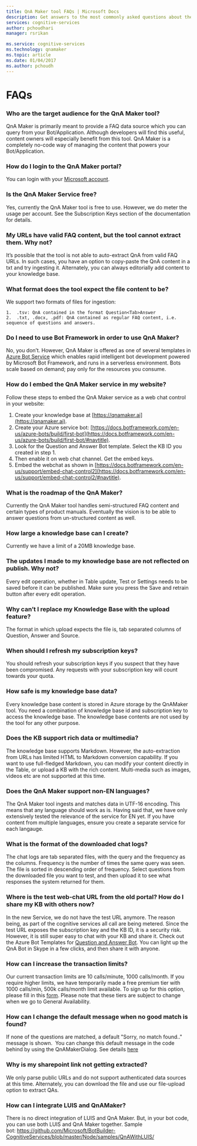 ```yaml
---
title: QnA Maker tool FAQs | Microsoft Docs
description: Get answers to the most commonly asked questions about the QnA Maker tool.
services: cognitive-services
author: pchoudhari
manager: rsrikan

ms.service: cognitive-services
ms.technology: qnamaker
ms.topic: article
ms.date: 01/04/2017
ms.author: pchoudh
---
```


# FAQs #
### Who are the target audience for the QnA Maker tool?
QnA Maker is primarily meant to provide a FAQ data source which you can query from your Bot/Application. Although developers will find this useful, content owners will especially benefit from this tool. QnA Maker is a completely no-code way of managing the content that powers your Bot/Application.

### How do I login to the QnA Maker portal?
You can login with your [Microsoft account](https://www.microsoft.com/account/).

### Is the QnA Maker Service free?
Yes, currently the QnA Maker tool is free to use. However, we do meter the usage per account. See the Subscription Keys section of the documentation for details.

### My URLs have valid FAQ content, but the tool cannot extract them. Why not?
It’s possible that the tool is not able to auto-extract QnA from valid FAQ URLs. In such cases, you have an option to copy-paste the QnA content in a txt and try ingesting it. Alternately, you can always editorially add content to your knowledge base.

### What format does the tool expect the file content to be?
We support two formats of files for ingestion:

	1.	.tsv: QnA contained in the format Question<Tab>Answer
	2.	.txt, .docx, .pdf: QnA contained as regular FAQ content, i.e. sequence of questions and answers.


### Do I need to use Bot Framework in order to use QnA Maker?
No, you don’t. However, QnA Maker is offered as one of several templates in [Azure Bot Service](https://azure.microsoft.com/services/bot-service/) which enables rapid intelligent bot development powered by Microsoft Bot Framework, and runs in a serverless environment. Bots scale based on demand; pay only for the resources you consume.

### How do I embed the QnA Maker service in my website?
Follow these steps to embed the QnA Maker service as a web chat control in your website:
1. Create your knowledge base at [https://qnamaker.ai](https://qnamaker.ai).
2. Create your Azure service bot: [https://docs.botframework.com/en-us/azure-bots/build/first-bot](https://docs.botframework.com/en-us/azure-bots/build/first-bot/#navtitle). 
3. Look for the Question and Answer Bot template. Select the KB ID you created in step 1.
4. Then enable it on web chat channel. Get the embed keys.
5. Embed the webchat as shown in [https://docs.botframework.com/en-us/support/embed-chat-control2](https://docs.botframework.com/en-us/support/embed-chat-control2/#navtitle).

### What is the roadmap of the QnA Maker?
Currently the QnA Maker tool handles semi-structured FAQ content and certain types of product manuals. Eventually the vision is to be able to answer questions from un-structured content as well.

### How large a knowledge base can I create?
Currently we have a limit of a 20MB knowledge base.

### The updates I made to my knowledge base are not reflected on publish. Why not?
Every edit operation, whether in Table update, Test or Settings needs to be saved before it can be published. Make sure you press the Save and retrain button after every edit operation.

### Why can’t I replace my Knowledge Base with the upload feature?
The format in which upload expects the file is, tab separated columns of Question, Answer and Source.

### When should I refresh my subscription keys?
You should refresh your subscription keys if you suspect that they have been compromised. Any requests with your subscription key will count towards your quota.

### How safe is my knowledge base data?
Every knowledge base content is stored in Azure storage by the QnAMaker tool. You need a combination of knowledge base id and subscription key to access the knowledge base. The knowledge base contents are not used by the tool for any other purpose.

### Does the KB support rich data or multimedia?
The knowledge base supports Markdown. However, the auto-extraction from URLs has limited HTML to Markdown conversion capability. If you want to use full-fledged Markdown, you can modify your content directly in the Table, or upload a KB with the rich content. 
Multi-media such as images, videos etc are not supported at this time.

### Does the QnA Maker support non-EN languages?
The QnA Maker tool ingests and matches data in UTF-16 encoding. This means that any language should work as is. Having said that, we have only extensively tested the relevance of the service for EN yet.
If you have content from multiple languages, ensure you create a separate service for each langauge.

### What is the format of the downloaded chat logs?
The chat logs are tab separated files, with the query and the frequency as the columns. Frequency is the number of times the same query was seen. The file is sorted in descending order of frequency. Select questions from the downloaded file you want to test, and then upload it to see what responses the system returned for them.

### Where is the test web-chat URL from the old portal? How do I share my KB with others now?
In the new Service, we do not have the test URL anymore. The reason being, as part of the cognitive services all call are being metered. Since the test URL exposes the subscription key and the KB ID, it is a security risk. However, it is still super easy to chat with your KB and share it. Check out the Azure Bot Templates for [Question and Answer Bot](https://blog.botframework.com/2016/12/13/More-Ways-to-Make-Smart-Bots/). You can light up the QnA Bot in Skype in a few clicks, and then share it with anyone.

### How can I increase the transaction limits?
Our current transaction limits are 10 calls/minute, 1000 calls/month. If you require higher limits, we have temporarily made a free premium tier with 1000 calls/min, 500k calls/month limit available. To sign up for this option, please fill in this [form](https://forms.office.com/Pages/ResponsePage.aspx?id=v4j5cvGGr0GRqy180BHbR_yh9o_uvdhPnJy8sn_XBGRUMktKRFNYME1VUkVRRVkwV0hDWUNWMVVNRC4u). Please note that these tiers are subject to change when we go to General Availability.

### How can I change the default message when no good match is found?
If none of the questions are matched, a default "Sorry, no match found.." message is shown. 
You can change this default message in the code behind by using the QnAMakerDialog. See details [here](https://docs.botframework.com/en-us/azure-bot-service/templates/qnamaker/#navtitle)

### Why is my sharepoint link not getting extracted?
We only parse public URLs and do not support authenticated data sources at this time. Alternately, you can download the file and use our file-upload option to extract QAs.

### How can I integrate LUIS and QnAMaker?
There is no direct integration of LUIS and QnA Maker. But, in your bot code, you can use both LUIS and QnA Maker together. 
Sample bot: https://github.com/Microsoft/BotBuilder-CognitiveServices/blob/master/Node/samples/QnAWithLUIS/